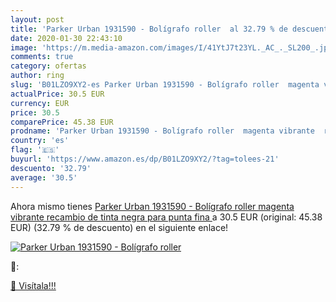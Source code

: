 ```yaml
---
layout: post
title: 'Parker Urban 1931590 - Bolígrafo roller  al 32.79 % de descuento'
date: 2020-01-30 22:43:10
image: 'https://m.media-amazon.com/images/I/41YtJ7t23YL._AC_._SL200_.jpg'
comments: true
category: ofertas
author: ring
slug: 'B01LZO9XY2-es Parker Urban 1931590 - Bolígrafo roller  magenta vibrante  recambio de tinta negra para punta fina '
actualPrice: 30.5 EUR
currency: EUR
price: 30.5
comparePrice: 45.38 EUR
prodname: 'Parker Urban 1931590 - Bolígrafo roller  magenta vibrante  recambio de tinta negra para punta fina '
country: 'es'
flag: '🇪🇸'
buyurl: 'https://www.amazon.es/dp/B01LZO9XY2/?tag=tolees-21'
descuento: '32.79'
average: '30.5'
---
```


Ahora mismo tienes [Parker Urban 1931590 - Bolígrafo roller  magenta vibrante  recambio de tinta negra para punta fina ](https://www.amazon.es/dp/B01LZO9XY2/?tag=tolees-21) a 30.5 EUR (original: 45.38 EUR) (32.79 %  de descuento) en el siguiente enlace!

[![Parker Urban 1931590 - Bolígrafo roller ](https://m.media-amazon.com/images/I/41YtJ7t23YL._AC_._SL200_.jpg)](https://www.amazon.es/dp/B01LZO9XY2/?tag=tolees-21)

🔎:


[🛒 Visítala!!!](https://www.amazon.es/dp/B01LZO9XY2/?tag=tolees-21)
